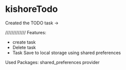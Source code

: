 # kishoreTodo

Created the TODO task ->

/////////////
Features:
* create task
* Delete task
* Task Save to local storage using shared preferences

Used Packages:
shared_preferences
provider


